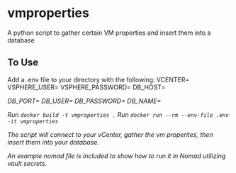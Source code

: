 # vmproperties
A python script to gather certain VM properties and insert them into a database

## To Use
Add a .env file to your directory with the following:
VCENTER=<vCenter>
VSPHERE_USER=<vCenter user>
VSPHERE_PASSWORD=<vCenter Password>
DB_HOST=<Address to DB Server>
DB_PORT=<DB Port>
DB_USER=<DB User>
DB_PASSWORD=<DB Password>
DB_NAME=<Database Name>

Run `docker build -t vmproperties .`
Run `docker run --rm --env-file .env -it vmproperties`

The script will connect to your vCenter, gather the vm properites, then insert them into your database.

An example nomad file is included to show how to run it in Nomad utilizing vault secrets.
